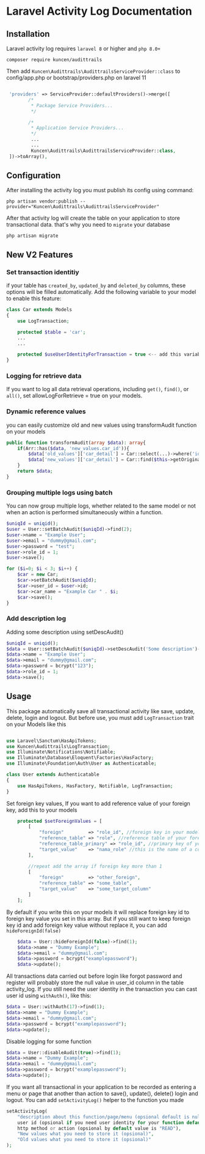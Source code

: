 # Laravel Activity Log Documentation

## Installation

Laravel activity log requires `laravel 8` or higher and `php 8.0+`

```
composer require kuncen/audittrails
```

Then add `Kuncen\Audittrails\AudittrailsServiceProvider::class` to config/app.php or bootstrap/providers.php on laravel 11
```php

 'providers' => ServiceProvider::defaultProviders()->merge([
        /*
         * Package Service Providers...
         */

        /*
         * Application Service Providers...
         */
         ...
         ...
         Kuncen\Audittrails\AudittrailsServiceProvider::class,
 ])->toArray(),

```


## Configuration

After installing the activity log you must publish its config using command:

```
php artisan vendor:publish --provider="Kuncen\Audittrails\AudittrailsServiceProvider"
```


After that activity log will create the table on your application to store transactional data. that's why you need to `migrate` your database

```
php artisan migrate
```

## New V2 Features
### Set transaction identitiy
if your table has `created_by`, `updated_by` and `deleted_by` columns, these options will be filled automatically. Add the following variable to your model to enable this feature:

```php
class Car extends Models
{
    use LogTransaction;

    protected $table = 'car';
    ...
    ...

    protected $useUserIdentityForTransaction = true <-- add this variable
}

```

### Logging for retrieve data
If you want to log all data retrieval operations, including `get()`, `find()`, or `all()`, set allowLogForRetrieve = true on your models.


### Dynamic reference values
you can easily customize old and new values using transformAudit function on your models
```php
public function transformAudit(array $data): array{
    if(Arr::has($data, 'new_values.car_id')){
        $data['old_values']['car_detail'] = Car::select(...)->where('id', $this->getOriginal('car_id'))->first();
        $data['new_values']['car_detail'] = Car::find($this->getOriginal('car_id'));
    }
    return $data;
}

```

### Grouping multiple logs using batch
You can now group multiple logs, whether related to the same model or not when an action is performed simultaneously within a function.
```php
$uniqId = uniqid();
$user = User::setBatchAudit($uniqId)->find(2);
$user->name = "Example User";
$user->email = "dummy@gmail.com";
$user->password = "test";
$user->role_id = 1;
$user->save();

for ($i=0; $i < 3; $i++) { 
    $car = new Car;
    $car->setBatchAudit($uniqId);
    $car->user_id = $user->id;
    $car->car_name = "Example Car " . $i;
    $car->save();
}
```

### Add description log
Adding some description using setDescAudit()
```php
$uniqId = uniqid();
$data = User::setBatchAudit($uniqId)->setDescAudit('Some description')->find(2);
$data->name = "Example User";
$data->email = "dummy@gmail.com";
$data->password = bcrypt("123");
$data->role_id = 1;
$data->save();
```

## Usage

This package automatically save all transactional activity like save, update, delete, login and logout. But before use, you must add `LogTransaction` trait on your Models like this

```php

use Laravel\Sanctum\HasApiTokens;
use Kuncen\Audittrails\LogTransaction;
use Illuminate\Notifications\Notifiable;
use Illuminate\Database\Eloquent\Factories\HasFactory;
use Illuminate\Foundation\Auth\User as Authenticatable;

class User extends Authenticatable
{
    use HasApiTokens, HasFactory, Notifiable, LogTransaction;
}

```

Set foreign key values,
If you want to add reference value of your foreign key, add this to your models

```php
    protected $setForeignValues = [
        [
            "foreign"         => "role_id", //foreign key in your models
            "reference_table" => "role", //reference table of your foreign key
            "reference_table_primary" => "role_id", //primary key of your reference table (not required default value is 'id')
            "target_value"    => "nama_role" //this is the name of a column that you want to put on log
        ],

        //repeat add the array if foreign key more than 1
        [
            "foreign"         => "other_foreign",
            "reference_table" => "some_table",
            "target_value"    => "some_target_column"
        ]
    ];
```
By default if you write this on your models it will replace foreign key id to foreign key value you set in this array. But if you still want to keep foreign key id and add foreign key value without replace it, you can add `hideForeignId(false)`

```php
    $data = User::hideForeignId(false)->find(1);
    $data->name = "Dummy Example";
    $data->email = "dummy@gmail.com";
    $data->password = bcrypt("examplepassword");
    $data->update();
```



All transactions data carried out before login like forgot password and register will probably store the null value in user_id column in the table activity_log. If you still need the user identity in the transaction you can cast user id using `withAuth()`, like this:

```php
$data = User::withAuth(17)->find(1);
$data->name = "Dummy Example";
$data->email = "dummy@gmail.com";
$data->password = bcrypt("examplepassword");
$data->update();
```

Disable logging for some function
```php
$data = User::disableAudit(true)->find(1);
$data->name = "Dummy Example";
$data->email = "dummy@gmail.com";
$data->password = bcrypt("examplepassword");
$data->update();
```

If you want all transactional in your application to be recorded as entering a menu or page that another than action to save(), update(), delete() login and logout. You can add `setActivityLog()` helper to the function you made

```php
setActivityLog(
    "description about this function/page/menu (opsional default is null)",
    user id (opsional if you need user identity for your function default is null),
    http method or action (opsional by default value is "READ"),
    "New values what you need to store it (opsional)",
    "Old values what you need to store it (opsional)"
);
```
